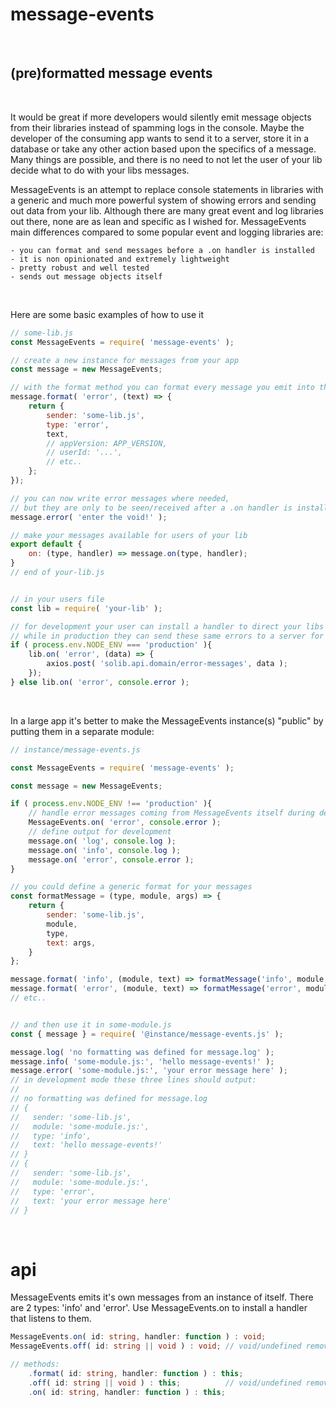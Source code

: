 # message-events

<br/>

## (pre)formatted message events

<br/>


It would be great if more developers would silently emit message objects from their libraries instead of spamming logs in the console. Maybe the developer of the consuming app wants to send it to a server, store it in a database or take any other action based upon the specifics of a message. Many things are possible, and there is no need to not let the user of your lib decide what to do with your libs messages.

MessageEvents is an attempt to replace console statements in libraries with a generic and much more powerful system of showing errors and sending out data from your lib. Although there are many great event and log libraries out there, none are as lean and specific as I wished for. MessageEvents main differences compared to some popular event and logging libraries are:

	- you can format and send messages before a .on handler is installed
	- it is non opinionated and extremely lightweight
	- pretty robust and well tested
	- sends out message objects itself

<br/>

Here are some basic examples of how to use it
```javascript
// some-lib.js
const MessageEvents = require( 'message-events' );

// create a new instance for messages from your app
const message = new MessageEvents;

// with the format method you can format every message you emit into the format of your liking
message.format( 'error', (text) => {
	return {
		sender: 'some-lib.js',
		type: 'error',
		text,
		// appVersion: APP_VERSION,
		// userId: '...',
		// etc..
	};
});

// you can now write error messages where needed,
// but they are only to be seen/received after a .on handler is installed
message.error( 'enter the void!' );

// make your messages available for users of your lib
export default {
	on: (type, handler) => message.on(type, handler);
}
// end of your-lib.js


// in your users file
const lib = require( 'your-lib' );

// for development your user can install a handler to direct your libs messages to the console,
// while in production they can send these same errors to a server for monitoring
if ( process.env.NODE_ENV === 'production' ){
	lib.on( 'error', (data) => {
		axios.post( 'solib.api.domain/error-messages', data );
	});
} else lib.on( 'error', console.error );
```
<br/>

In a large app it's better to make the MessageEvents instance(s) "public" by putting them in a separate module:

```javascript
// instance/message-events.js

const MessageEvents = require( 'message-events' );

const message = new MessageEvents;

if ( process.env.NODE_ENV !== 'production' ){
	// handle error messages coming from MessageEvents itself during development
	MessageEvents.on( 'error', console.error );
	// define output for development
	message.on( 'log', console.log );
	message.on( 'info', console.log );
	message.on( 'error', console.error );
}

// you could define a generic format for your messages
const formatMessage = (type, module, args) => {
	return {
		sender: 'some-lib.js',
		module,
		type,
		text: args,
	}
};

message.format( 'info', (module, text) => formatMessage('info', module, text) );
message.format( 'error', (module, text) => formatMessage('error', module, text) );
// etc..


// and then use it in some-module.js
const { message } = require( '@instance/message-events.js' );

message.log( 'no formatting was defined for message.log' );
message.info( 'some-module.js:', 'hello message-events!' );
message.error( 'some-module.js:', 'your error message here' );
// in development mode these three lines should output:
//
// no formatting was defined for message.log
// {
//   sender: 'some-lib.js',
//   module: 'some-module.js:',
//   type: 'info',
//   text: 'hello message-events!'
// }
// {
//   sender: 'some-lib.js',
//   module: 'some-module.js:',
//   type: 'error',
//   text: 'your error message here'
// }
```

<br/>

# api
MessageEvents emits it's own messages from an instance of itself. There are 2 types: 'info' and 'error'. Use MessageEvents.on to install a handler that listens to them.
```typescript
MessageEvents.on( id: string, handler: function ) : void;
MessageEvents.off( id: string || void ) : void;	// void/undefined removes all handlers

// methods:
	.format( id: string, handler: function ) : this;
	.off( id: string || void ) : this;			// void/undefined removes all handlers
	.on( id: string, handler: function ) : this;
```
